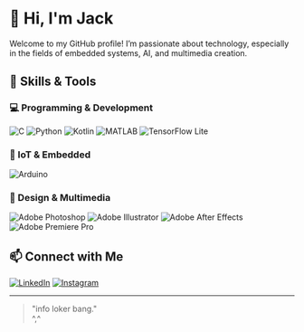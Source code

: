 # 👋 Hi, I'm Jack

Welcome to my GitHub profile! I’m passionate about technology, especially in the fields of embedded systems, AI, and multimedia creation.

## 🚀 Skills & Tools

### 💻 Programming & Development
![C](https://img.shields.io/badge/-C-00599C?style=flat&logo=c&logoColor=white)
![Python](https://img.shields.io/badge/-Python-3776AB?style=flat&logo=python&logoColor=white)
![Kotlin](https://img.shields.io/badge/-Kotlin-7F52FF?style=flat&logo=kotlin&logoColor=white)
![MATLAB](https://img.shields.io/badge/-MATLAB-0076A8?style=flat&logo=mathworks&logoColor=white)
![TensorFlow Lite](https://img.shields.io/badge/-TFLite-FF6F00?style=flat&logo=tensorflow&logoColor=white)

### 🔌 IoT & Embedded
![Arduino](https://img.shields.io/badge/-Arduino-00979D?style=flat&logo=arduino&logoColor=white)

### 🎨 Design & Multimedia
![Adobe Photoshop](https://img.shields.io/badge/-Photoshop-31A8FF?style=flat&logo=adobe-photoshop&logoColor=white)
![Adobe Illustrator](https://img.shields.io/badge/-Illustrator-FF9A00?style=flat&logo=adobe-illustrator&logoColor=white)
![Adobe After Effects](https://img.shields.io/badge/-After%20Effects-9999FF?style=flat&logo=adobe-after-effects&logoColor=white)
![Adobe Premiere Pro](https://img.shields.io/badge/-Premiere%20Pro-9999FF?style=flat&logo=adobe-premiere-pro&logoColor=white)

## 📫 Connect with Me

[![LinkedIn](https://img.shields.io/badge/-LinkedIn-0A66C2?style=flat&logo=linkedin&logoColor=white)](https://www.linkedin.com/in/azakifh/)
[![Instagram](https://img.shields.io/badge/-Instagram-E4405F?style=flat&logo=instagram&logoColor=white)](https://www.instagram.com/azakifh/)
 
---
> "info loker bang."  
>  ^,^
